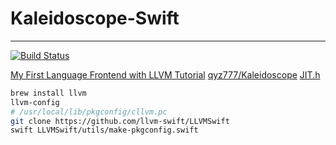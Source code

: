 # Kaleidoscope-Swift

---

[![Build Status](https://travis-ci.org/yume190/Kaleidoscope-Swift.svg?branch=master)](https://travis-ci.org/yume190/Kaleidoscope-Swift)

[My First Language Frontend with LLVM Tutorial](https://llvm.org/docs/tutorial/MyFirstLanguageFrontend/index.html)
[qyz777/Kaleidoscope](https://github.com/qyz777/Kaleidoscope)
[JIT.h](https://github.com/llvm-mirror/llvm/blob/master/examples/Kaleidoscope/include/KaleidoscopeJIT.h)

``` sh
brew install llvm
llvm-config
# /usr/local/lib/pkgconfig/cllvm.pc
git clone https://github.com/llvm-swift/LLVMSwift
swift LLVMSwift/utils/make-pkgconfig.swift 
```

